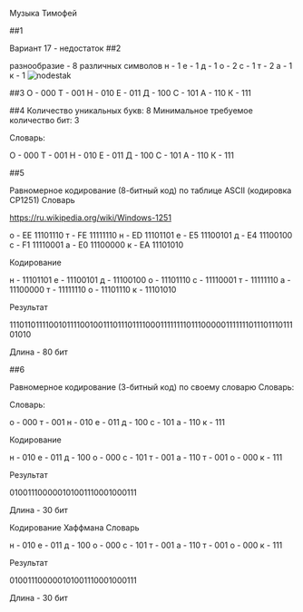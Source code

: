 Музыка Тимофей 

##1

Вариант 17 - недостаток
##2

разнообразие - 8 различных символов
н - 1
е - 1
д - 1
о - 2
с - 1
т - 2
а - 1
к - 1
![nodestak](https://github.com/user-attachments/assets/67846219-a2e7-4ecf-b664-157a8a9e1735)

##3
О - 000
Т - 001
Н - 010
Е - 011
Д - 100
С - 101
А - 110
К - 111

##4
Количество уникальных букв: 8 Минимальное требуемое количество бит: 3

Словарь:

О - 000
Т - 001
Н - 010
Е - 011
Д - 100
С - 101
А - 110
К - 111

##5

Равномерное кодирование (8-битный код) по таблице ASCII (кодировка CP1251)
Словарь

https://ru.wikipedia.org/wiki/Windows-1251

о - EE 11101110
т - FE 11111110
н - ED 11101101
е - E5 11100101
д - E4 11100100
с - F1 11110001
а - E0 11100000
к - EA 11101010

Кодирование

н - 11101101
е - 11100101
д - 11100100
о - 11101110
с - 11110001
т - 11111110
а - 11100000
т - 11111110
о - 11101110
к - 11101010

Результат

11101101111001011110010011101110111100011111111011100000111111101110111011101010

Длина - 80 бит

##6

Равномерное кодирование (3-битный код) по своему словарю
Словарь:

Словарь:

о - 000
т - 001
н - 010
е - 011
д - 100
с - 101
а - 110
к - 111

Кодирование

н - 010
е - 011
д - 100
о - 000
с - 101
т - 001
а - 110
т - 001
о - 000
к - 111

Результат

010011100000101001110001000111

Длина - 30 бит


Кодирование Хаффмана
Словарь

н - 010
е - 011
д - 100
о - 000
с - 101
т - 001
а - 110
т - 001
о - 000
к - 111

Результат

010011100000101001110001000111

Длина - 30 бит

